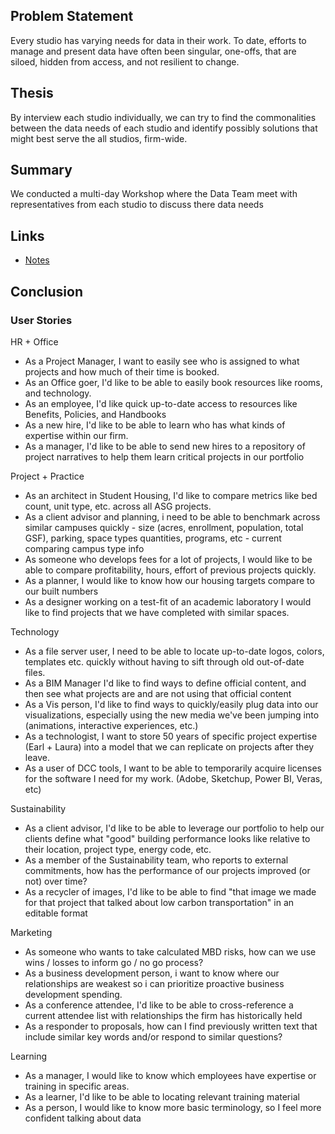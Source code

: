 ## Problem Statement
Every studio has varying needs for data in their work. To date, efforts to manage and present data have often been singular, one-offs, that are siloed, hidden from access, and not resilient to change.

## Thesis
By interview each studio individually, we can try to find the commonalities between the data needs of each studio and identify possibly solutions that might best serve the all studios, firm-wide.

## Summary
We conducted a multi-day Workshop where the Data Team meet with representatives from each studio to discuss there data needs

## Links
- [Notes]()

## Conclusion

### User Stories

HR + Office
- As a Project Manager, I want to easily see who is assigned to what projects and how much of their time is booked.
- As an Office goer, I'd like to be able to easily book resources like rooms, and technology.
- As an employee, I'd like quick up-to-date access to resources like Benefits, Policies, and Handbooks
- As a new hire, I'd like to be able to learn who has what kinds of expertise within our firm.
- As a manager, I'd like to be able to send new hires to a repository of project narratives to help them learn critical projects in our portfolio

Project + Practice
- As an architect in Student Housing, I'd like to compare metrics like bed count, unit type, etc. across all ASG projects.
- As a client advisor and planning, i need to be able to benchmark across similar campuses quickly - size (acres, enrollment, population, total GSF), parking, space types quantities, programs, etc - current comparing campus type info
- As someone who develops fees for a lot of projects, I would like to be able to compare profitability, hours, effort of previous projects quickly.
- As a planner, I would like to know how our housing targets compare to our built numbers
- As a designer working on a test-fit of an academic laboratory I would like to find projects that we have completed with similar spaces.

Technology
- As a file server user, I need to be able to locate up-to-date logos, colors, templates etc. quickly without having to sift through old out-of-date files.
- As a BIM Manager I'd like to find ways to define official content, and then see what projects are and are not using that official content
- As a Vis person, I'd like to find ways to quickly/easily plug data into our visualizations, especially using the new media we've been jumping into (animations, interactive experiences, etc.)
- As a technologist, I want to store 50 years of specific project expertise (Earl + Laura) into a model that we can replicate on projects after they leave.
- As a user of DCC tools, I want to be able to temporarily acquire licenses for the software I need for my work. (Adobe, Sketchup, Power BI, Veras, etc)

Sustainability
- As a client advisor, I'd like to be able to leverage our portfolio to help our clients define what "good" building performance looks like relative to their location, project type, energy code, etc.
- As a member of the Sustainability team, who reports to external commitments, how has the performance of our projects improved (or not) over time?
- As a recycler of images, I'd like to be able to find "that image we made for that project that talked about low carbon transportation" in an editable format

Marketing
- As someone who wants to take calculated MBD risks, how can we use wins / losses to inform go / no go process?
- As a business development person, i want to know where our relationships are weakest so i can prioritize proactive business development spending.
- As a conference attendee, I'd like to be able to cross-reference a current attendee list with relationships the firm has historically held
- As a responder to proposals, how can I find previously written text that include similar key words and/or respond to similar questions?

Learning
- As a manager, I would like to know which employees have expertise or training in specific areas.
- As a learner, I'd like to be able to locating relevant training material
- As a person, I would like to know more basic terminology, so I feel more confident talking about data

